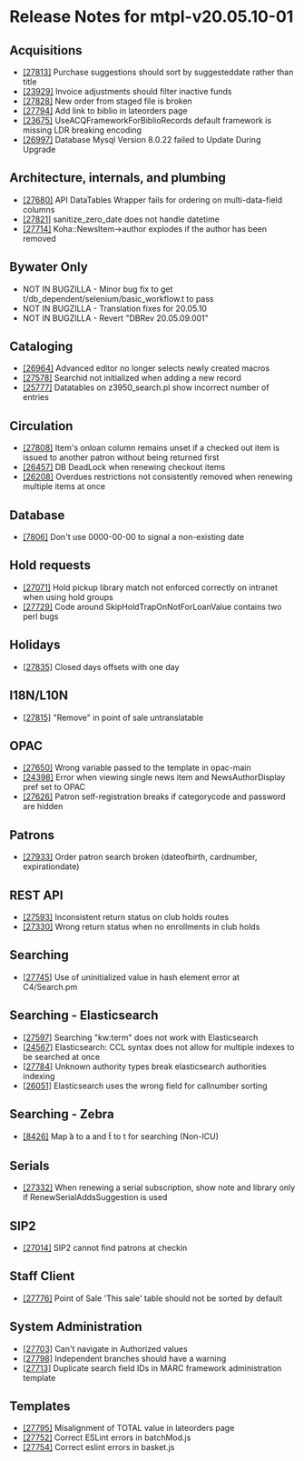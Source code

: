 
# Release Notes for mtpl-v20.05.10-01

## Acquisitions

- [[27813]](http://bugs.koha-community.org/bugzilla3/show_bug.cgi?id=27813) Purchase suggestions should sort by suggesteddate rather than title
- [[23929]](http://bugs.koha-community.org/bugzilla3/show_bug.cgi?id=23929) Invoice adjustments should filter inactive funds
- [[27828]](http://bugs.koha-community.org/bugzilla3/show_bug.cgi?id=27828) New order from staged file is broken
- [[27794]](http://bugs.koha-community.org/bugzilla3/show_bug.cgi?id=27794) Add link to biblio in lateorders page
- [[23675]](http://bugs.koha-community.org/bugzilla3/show_bug.cgi?id=23675) UseACQFrameworkForBiblioRecords default framework is missing LDR breaking encoding
- [[26997]](http://bugs.koha-community.org/bugzilla3/show_bug.cgi?id=26997) Database Mysql Version 8.0.22 failed to Update During Upgrade

## Architecture, internals, and plumbing

- [[27680]](http://bugs.koha-community.org/bugzilla3/show_bug.cgi?id=27680) API DataTables Wrapper fails for ordering on multi-data-field columns
- [[27821]](http://bugs.koha-community.org/bugzilla3/show_bug.cgi?id=27821) sanitize_zero_date does not handle datetime
- [[27714]](http://bugs.koha-community.org/bugzilla3/show_bug.cgi?id=27714) Koha::NewsItem->author explodes if the author has been removed

## Bywater Only

- NOT IN BUGZILLA - Minor bug fix to get t/db_dependent/selenium/basic_workflow.t to pass
- NOT IN BUGZILLA - Translation fixes for 20.05.10
- NOT IN BUGZILLA - Revert "DBRev 20.05.09.001"

## Cataloging

- [[26964]](http://bugs.koha-community.org/bugzilla3/show_bug.cgi?id=26964) Advanced editor no longer selects newly created macros
- [[27578]](http://bugs.koha-community.org/bugzilla3/show_bug.cgi?id=27578) Searchid not initialized when adding a new record
- [[25777]](http://bugs.koha-community.org/bugzilla3/show_bug.cgi?id=25777) Datatables on z3950_search.pl show incorrect number of entries

## Circulation

- [[27808]](http://bugs.koha-community.org/bugzilla3/show_bug.cgi?id=27808) Item's onloan column remains unset if a checked out item is issued to another patron without being returned first
- [[26457]](http://bugs.koha-community.org/bugzilla3/show_bug.cgi?id=26457) DB DeadLock when renewing checkout items
- [[26208]](http://bugs.koha-community.org/bugzilla3/show_bug.cgi?id=26208) Overdues restrictions not consistently removed when renewing multiple items at once

## Database

- [[7806]](http://bugs.koha-community.org/bugzilla3/show_bug.cgi?id=7806) Don't use 0000-00-00 to signal a non-existing date

## Hold requests

- [[27071]](http://bugs.koha-community.org/bugzilla3/show_bug.cgi?id=27071) Hold pickup library match not enforced correctly on intranet when using hold groups
- [[27729]](http://bugs.koha-community.org/bugzilla3/show_bug.cgi?id=27729) Code around SkipHoldTrapOnNotForLoanValue contains two perl bugs

## Holidays

- [[27835]](http://bugs.koha-community.org/bugzilla3/show_bug.cgi?id=27835) Closed days offsets with one day

## I18N/L10N

- [[27815]](http://bugs.koha-community.org/bugzilla3/show_bug.cgi?id=27815) "Remove" in point of sale untranslatable

## OPAC

- [[27650]](http://bugs.koha-community.org/bugzilla3/show_bug.cgi?id=27650) Wrong variable passed to the template in opac-main
- [[24398]](http://bugs.koha-community.org/bugzilla3/show_bug.cgi?id=24398) Error when viewing single news item and NewsAuthorDisplay pref set to OPAC
- [[27626]](http://bugs.koha-community.org/bugzilla3/show_bug.cgi?id=27626) Patron self-registration breaks if categorycode and password are hidden

## Patrons

- [[27933]](http://bugs.koha-community.org/bugzilla3/show_bug.cgi?id=27933) Order patron search broken (dateofbirth, cardnumber, expirationdate)

## REST API

- [[27593]](http://bugs.koha-community.org/bugzilla3/show_bug.cgi?id=27593) Inconsistent return status on club holds routes
- [[27330]](http://bugs.koha-community.org/bugzilla3/show_bug.cgi?id=27330) Wrong return status when no enrollments in club holds

## Searching

- [[27745]](http://bugs.koha-community.org/bugzilla3/show_bug.cgi?id=27745) Use of uninitialized value in hash element error at C4/Search.pm

## Searching - Elasticsearch

- [[27597]](http://bugs.koha-community.org/bugzilla3/show_bug.cgi?id=27597) Searching "kw:term" does not work with Elasticsearch
- [[24567]](http://bugs.koha-community.org/bugzilla3/show_bug.cgi?id=24567) Elasticsearch: CCL syntax does not allow for multiple indexes to be searched at once
- [[27784]](http://bugs.koha-community.org/bugzilla3/show_bug.cgi?id=27784) Unknown authority types break elasticsearch authorities indexing
- [[26051]](http://bugs.koha-community.org/bugzilla3/show_bug.cgi?id=26051) Elasticsearch uses the wrong field for callnumber sorting

## Searching - Zebra

- [[8426]](http://bugs.koha-community.org/bugzilla3/show_bug.cgi?id=8426) Map  ︡a to a and t︠ to t for searching (Non-ICU)

## Serials

- [[27332]](http://bugs.koha-community.org/bugzilla3/show_bug.cgi?id=27332) When renewing a serial subscription, show note and library only if RenewSerialAddsSuggestion is used

## SIP2

- [[27014]](http://bugs.koha-community.org/bugzilla3/show_bug.cgi?id=27014) SIP2 cannot find patrons at checkin

## Staff Client

- [[27776]](http://bugs.koha-community.org/bugzilla3/show_bug.cgi?id=27776) Point of Sale 'This sale' table should not be sorted by default

## System Administration

- [[27703]](http://bugs.koha-community.org/bugzilla3/show_bug.cgi?id=27703) Can't navigate in Authorized values
- [[27798]](http://bugs.koha-community.org/bugzilla3/show_bug.cgi?id=27798) Independent branches should have a warning
- [[27713]](http://bugs.koha-community.org/bugzilla3/show_bug.cgi?id=27713) Duplicate search field IDs in MARC framework administration template

## Templates

- [[27795]](http://bugs.koha-community.org/bugzilla3/show_bug.cgi?id=27795) Misalignment of TOTAL value in lateorders page
- [[27752]](http://bugs.koha-community.org/bugzilla3/show_bug.cgi?id=27752) Correct ESLint errors in batchMod.js
- [[27754]](http://bugs.koha-community.org/bugzilla3/show_bug.cgi?id=27754) Correct eslint errors in basket.js



